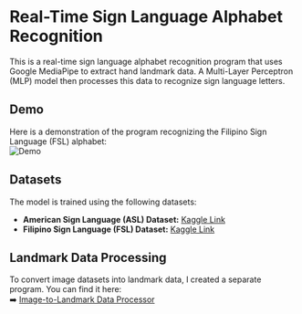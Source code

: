 # Real-Time Sign Language Alphabet Recognition  

This is a real-time sign language alphabet recognition program that uses Google MediaPipe to extract hand landmark data. A Multi-Layer Perceptron (MLP) model then processes this data to recognize sign language letters.  

## **Demo**  
Here is a demonstration of the program recognizing the Filipino Sign Language (FSL) alphabet:  
![Demo](demo.gif)

## **Datasets**  
The model is trained using the following datasets:  
- **American Sign Language (ASL) Dataset:** [Kaggle Link](https://www.kaggle.com/datasets/chaitanyakakade77/american-sign-language-dataset)  
- **Filipino Sign Language (FSL) Dataset:** [Kaggle Link](https://www.kaggle.com/datasets/japorton/fsl-dataset)  

## **Landmark Data Processing**  
To convert image datasets into landmark data, I created a separate program. You can find it here:  
➡️ [Image-to-Landmark Data Processor](https://github.com/manganeseheptoxide/Image-To-Landmark-Data-Processor)  
